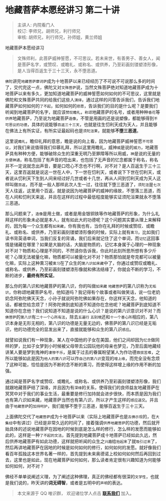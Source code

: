 # 地藏菩萨本愿经讲习 第二十讲

> 主讲人: 内院看门人 <br />
> 校订: 李师兄，胡师兄，利行师兄 <br />
> 审核: 胡师兄，利行师兄，孙师姐，黄兰师姐 <br />

地藏菩萨本愿经讲习

> 文殊师利，此菩萨威神誓愿，不可思议。若未来世，有善男子、善女人，闻是菩萨名字，或赞叹、或瞻礼、或称名、或供养，乃至彩画刻镂塑漆形像，是人当得百返生于三十三天，永不堕恶道。

`佛陀`讲完`地藏菩萨摩诃萨`成为十地菩萨以来已经经历了不可说不可说那么多的时间了，交代完这一点，佛陀又对`文殊菩萨`说，当然文殊菩萨绝对知道地藏菩萨成为十地菩萨以来有多久，更加知道地藏菩萨的威神誓愿如何如何的不可思议，这里就是佛陀和文殊菩萨共同的给我们这些人`演绎`，通过这样的问答告诉我们，告诉我们地藏菩萨如何如何的`了不起`，如何如何的`悲愿`，告诉我们的目的是什么呢？是要我们听闻到地藏菩萨的名字，就应该`赞叹瞻礼`，`称颂`地藏菩萨的名号，或者用种种`香花`等`供养`地藏菩萨，乃至说为地藏菩萨`造像`，不管是用画的还是说塑像，都能够得到`不可思议的功德`，具体的说能够`百返三十三天`，也就是往生忉利天成为天人，并且能够在佛法上有所实证，有所实证最起码也是`须陀洹果`，就能够**不堕三恶道**。

这里说`瞻礼`，瞻仰礼拜的意思，瞻是说的向上看，因为地藏菩萨威神誓愿`不可思议`，对我们来说值得我们仰慕礼拜，所以这里用瞻礼，威神`威`是说的`威力`，地藏菩萨具有种种方便，能够破除众生的深重无明乃至罪障等所以用威，`神`是说的无量的`方便神通`，称名包括了有声音的唸出来，也包括了无声音的忆念都属于称名，称名并不一定说就念出声音，要是口唸心不念也不行啊，对不对？是人百返生于三十三天，这里百返就是说这一世在人中，下一世在忉利天，或者说下下世在忉利天，或者说从忉利天下生到人间来经过好几世或者十几世，再从人间到忉利天成为天人这样叫做`百返`，而不是一般人那样此次人生一过，往往就下堕三恶道了，`须陀洹`是`七次`天人往返，这里用个百返，就是说因为地藏菩萨的威神的缘故，不堕落三恶道，而在人间和忉利天来返，并且在这样的过程中最低程度能够实证须陀洹果就永不堕落三恶道。

那么问题来了，`造像`是用土做，或者是用金银铜铁等作地藏菩萨的形象，为什么礼拜这样的形象未必就是本人，就有如此大的功德呢？这个问题其实要从理上来解释的，因为每一个众生都有`如来藏`，你有我也有，当你在礼拜的时候或赞叹、或瞻礼、或称名、或供养，乃至彩画刻镂塑漆形像的时候，实际上就有`熏习`，比如我们读书背英语单词，当我们反复的背诵，我们后来就记住了这个单词，而`记忆`这回事情是储藏在哪里？如果是大脑的话，大脑是物质的，记忆本身属于心理的一种现象对不对？物质和心理是不同的，不然请你告诉我，你此时此刻所思所想有多少斤呢？心理无法被量化嘛，物质都可以被量化对不对？物质那怕就是夸克都可以被量化嘛，实际上这种熏习被`熏习`在了众生的`第八识如来藏`中了，你通过或赞叹或瞻礼、或称名、或供养，乃至彩画刻镂塑漆形像就和佛法结缘了，你就会不断的学习，不断的进步，**最终有所实证**。

那么你的第八识和地藏菩萨的第八识，你的叫做`如来藏` `地藏菩萨`的第八识称为`无垢识`，你称颂地藏菩萨名号，他知道吗？我记得有个故事或者叫做笑话，说一位老奶奶念阿弥陀佛天天念，小孙子就说阿弥陀佛如果存在，你这样天天念，他知道的话，都被您给念烦了！阿弥陀佛到底知道不知道你在念他呢？地藏菩萨到底知道不知道你在念他？我们说知道不知道是说的什么心识？是说的第六识意识对不对？而`佛菩萨`的`第八识`有`二十一个心所有法`，除去`五遍行` `五别境`还和`十一个善心所`相应的，第八识本身是无形无相的，第八识的功德是无量无边的，佛菩萨的第八识已经是无垢识，他的功德完全的显发出来了，直接就能够和众生的第八识`感应`。

就譬如说我们有一种现象，某人在中国他的子女在美国，他们之间却因为`忆念`做同样的梦，比如子女梦到小时候被父母带去公园玩他的母亲也梦见，乃至后面地藏经讲某人要是梦到鬼神的`凄惨不乐`，是属于过去的眷属盼望某人为作功德`救拔苦难`，之所以能够如此是因为`他人的第八识`可以作`自己的第八识`变现的`增上缘`，而完全没有念烦了这种可能，恰恰是因为不断的念不断的熏习，而使得这样增上缘的作用不断的加强。

通过闻是菩萨名字或赞叹、或瞻礼、或称名、或供养乃至彩画刻镂塑漆形像，我们就跟地藏菩萨结了深缘，并且因为有`深缘`的关系，使得我们的良师益友地藏菩萨在冥冥中对于我们的事业生活，最重要是修行加持就会进步很快，而本质是因为我们也有第八识如来藏，地藏菩萨当然也有第八识，所以才产生这样的`感应道交`。并且由于`地藏菩萨`的`加持呵护`，我们能够不堕于三恶道，能够百返生于三十三天。

上面佛陀交代了`地藏菩萨`成为十地菩萨以来（实际上地藏菩萨也是`古佛示现`的，在`大集经`中有讲过）已经是非常久远的时间了，接着强调`供养地藏菩萨`的功德，然后就开始具体的述说地藏菩萨在因地的时候到底是怎么样的修行，怎么样的发愿而能够如此的，这样是一种`了不起的文法`，首先提到地藏菩萨成十地菩萨已经如此久远，然后供养地藏菩萨有如此功德，这样就把听闻的众生之`兴趣`给`抬起来`了就`吸引过来`了，然后再讲地藏菩萨在因地的时候是如何如何的修行，如何如何的发愿。就好像我们看百年孤独这本世界名著一样的，首先提到未来奥德诺上校如何如何然后再回到过去，这里也是如此，现在地藏菩萨如何如何，那么读者肯定很有兴趣知道为何能够如何如何，对不对？

佛经不单单说阐述义理，为了阐述这种佛理，真正的佛经都有很深的`文学性`，也就是我们说的，昨天讲的**词无碍智**，或者是五明中的`声明`的表达。

> 本文来源于 QQ 唯识群， 欢迎诸位学人点击 **[联系我们](https://mp.weixin.qq.com/s/lZCfWjmLjgNR165Tx4_bCQ)** 加入。
